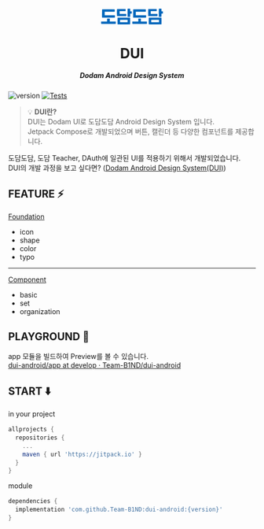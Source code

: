 <p align="center">
  <img src="./assets/dodam_logo.svg" width="25%" alt="dodamdodam" />
</p>
<h1 align="center">DUI</h1>
<h5 align="center">Dodam Android Design System</h5>

![version](https://img.shields.io/badge/version-1.0.0-blue)
[![Tests](https://github.com/Team-B1ND/dui-android/actions/workflows/ci.yml/badge.svg?branch=main)](https://github.com/Team-B1ND/dui-android/actions)

> 💡 **DUI란?** </br>
> DUI는 Dodam UI로 도담도담 Android Design System 입니다. </br>
> Jetpack Compose로 개발되었으며 버튼, 캘린더 등 다양한 컴포넌트를 제공합니다. </br>

도담도담, 도담 Teacher, DAuth에 일관된 UI를 적용하기 위해서 개발되었습니다.</br>
DUI의 개발 과정을 보고 싶다면? ([Dodam Android Design System(DUI)](https://minjae1230.notion.site/Dodam-Android-Design-System-DUI-2e6afc9b205d4f37be5d7b8230136c81))

## FEATURE ⚡️
[Foundation](https://minjae1230.notion.site/Foundation-d61c793338b744bd93047958a8caba89)</br>
  - icon
  - shape
  - color
  - typo
 ---
[Component](https://minjae1230.notion.site/Component-fcb2c8d585db4c4ab600b7cffa53ff0c)
  - basic
  - set
  - organization

## PLAYGROUND 🛝
app 모듈을 빌드하여 Preview를 볼 수 있습니다.</br>
[dui-android/app at develop · Team-B1ND/dui-android](https://github.com/Team-B1ND/dui-android/tree/develop/app)

## START  ⬇️
in your project
```gradle
allprojects {
  repositories {
    ...
    maven { url 'https://jitpack.io' }
  }
}
```

module
```gradle
dependencies {
  implementation 'com.github.Team-B1ND:dui-android:{version}'
}
```
